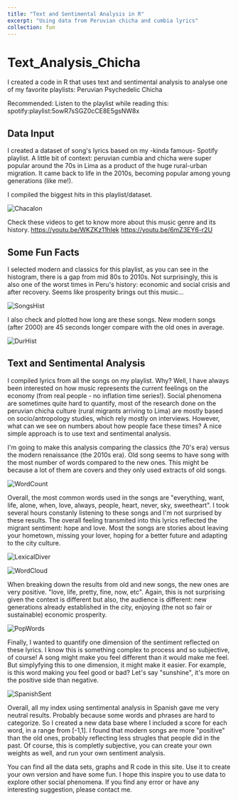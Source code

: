 ```yaml
---
title: "Text and Sentimental Analysis in R"
excerpt: "Using data from Peruvian chicha and cumbia lyrics"
collection: fun
---
```


# Text_Analysis_Chicha

I created a code in R that uses text and sentimental analysis to analyse one of my favorite playlists: Peruvian Psychedelic Chicha

Recommended: Listen to the playlist while reading this: spotify:playlist:5owR7sSGZ0cCE8E5gsNW8x

## Data Input
I created a dataset of song's lyrics based on my -kinda famous- Spotify playlist. A little bit of context: peruvian cumbia and chicha were super popular around the 70s in Lima as a product of the huge rural-urban migration. It came back to life in the 2010s, becoming popular among young generations (like me!).

I compiled the biggest hits in this playlist/dataset. 

![Chacalon](Chacalon.jpg)

Check these videos to get to know more about this music genre and its history.
https://youtu.be/WKZKz11hIek
https://youtu.be/6mZ3EY6-r2U

## Some Fun Facts 

I selected modern and classics for this playlist, as you can see in the histogram, there is a gap from mid 80s to 2010s. 
Not surprisingly, this is also one of the worst times in Peru's history: economic and social crisis and after recovery. 
Seems like prosperity brings out this music... 

![SongsHist](SongsHist.png)

I also check and plotted how long are these songs. New modern songs (after 2000) are 45 seconds longer compare with the old ones in average. 

![DurHist](DurHistOver.png)

## Text and Sentimental Analysis
I compiled lyrics from all the songs on my playlist. Why? Well, I have always been interested on how music represents the current feelings on the economy (from real people - no inflation time series!). Social phenomena are sometimes quite hard to quantify, most of the research done on the peruvian chicha culture (rural migrants arriving to Lima) are mostly based on socio/antropology studies, which rely mostly on interviews. However, what can we see on numbers about how people face these times? A nice simple approach is to use text and sentimental analysis.  

I'm going to make this analysis comparing the classics (the 70's era) versus the modern renaissance (the 2010s era). 
Old song seems to have song with the most number of words compared to the new ones. This might be because a lot of them are covers and they only used extracts of old songs.

![WordCount](WordCount.png)

Overall, the most common words used in the songs are "everything, want, life, alone, when, love, always, people, heart, never, sky, sweetheart". I took several hours constanly listening to these songs and I'm not surprised by these results. The overall feeling transmited into this lyrics reflected the migrant sentiment: hope and love. Most the songs are stories about leaving your hometown, missing your lover, hoping for a better future and adapting to the city culture. 


![LexicalDiver](LexicalDiversity.png)


![WordCloud](WordCloud.png)

When breaking down the results from old and new songs, the new ones are very positive. "love, life, pretty, fine, now, etc".
Again, this is not surprising given the context is different but also, the audience is different: new generations already established in the city, enjoying (the not so fair or sustainable) economic prosperity.

![PopWords](PopularWords.png)

Finally, I wanted to quantify one dimension of the sentiment reflected on these lyrics. I know this is something complex to process and so subjective, of course! A song might make you feel different than it would make me feel. But simplyfying this to one dimension, it might make it easier. For example, is this word making you feel good or bad? Let's say "sunshine", it's more on the positive side than negative. 

![SpanishSent](SpanishSent.png)

Overall, all my index using sentimental analysis in Spanish gave me very neutral results. Probably because some words and phrases are hard to categorize. So I created a new data base where I included a score for each word, in a range from [-1,1]. I found that modern songs are more "positive" than the old ones, probably reflecting less strugles that people did in the past. Of course, this is completly subjective, you can create your own weights as well, and run your own sentiment analysis. 


You can find all the data sets, graphs and R code in this site.
Use it to create your own version and have some fun. 
I hope this inspire you to use data to explore other social phenomena.
If you find any error or have any interesting suggestion, please contact me. 
